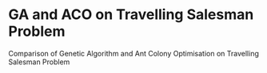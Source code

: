 # GA and ACO on Travelling Salesman Problem
 Comparison of Genetic Algorithm and Ant Colony Optimisation on Travelling Salesman Problem
